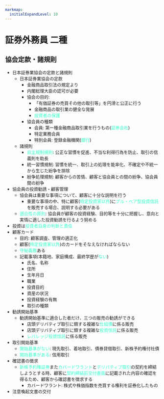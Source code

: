```yaml
---
markmap:
  initialExpandLevel: 10
---
```


# 証券外務員 二種
## 協会定款・諸規則
- 日本証券業協会の定款と諸規則
  - 日本証券業協会の定款
    - 金融商品取引法の規定より
    - 内閣総理大臣の認可が必要
    - 協会の目的: 
      - 「有価証券の売買その他の取引等」を円滑と公正に行う
      - 金融商品の取引業の健全な発展
      - <font color='#33FFCC'>投資者の保護</font>
    - 協会員の種類
      - 会員: 第一種金融商品取引業を行うもの(<font color='#33FFCC'>証券会社</font>)
      - 特定業務会員
      - 特別会員: 登録金融機関(<font color='#33FFCC'>銀行</font>)
  - 諸規則
    - <font color='#33FFCC'>自主規制規則</font>: 公正な習慣を促進、不当な利得行為を防止、取引の信義則を助長
    - 統一習慣規制: 習慣を統一、取引上の処理を能率化、不確定や不統一から生じた紛争を排除
    - 紛争処理規制: 顧客からの苦情、顧客と協会員との間の紛争、協会員間の紛争
- 協会員の投資勧誘・顧客管理
  - 協会員は重要な事項について、顧客に十分な説明を行う
    - 重要な事項の中、特に顧客(<font color='#33FFCC'>特定投資家以外</font>)に<font color='#33FFCC'>ブル・ベア型投資信託</font>を販売する場合、説明する必要がある
  - <font color='#33FFCC'>適合性の原則</font>: 協会員が顧客の投資経験、目的等を十分に把握し、意向と実情に適した投資勧誘を行るよう努める
- 投資は<font color='#33FFCC'>投資者自身の判断と責任</font>
- 顧客カード
  - 目的: 顧客調査、管理の適正化
  - 顧客(<font color='#33FFCC'>特定投資家以外</font>)のカードをそなえなければならない
  - <font color='#33FFCC'>守秘義務</font>ある
  - 記載事項(本籍地、家庭構成、最終学歴が<font color='#33FFCC'>ない</font>)
    - 氏名、名称
    - 住所
    - 生年月日
    - 職業
    - 投資目的
    - 資産の状況
    - 投資経験の有無
    - 取引の種類
- 勧誘開始基準
  - 勧誘開始基準に適合した者だけ、三つの販売の勧誘ができる
    - 店頭デリバティブ取引に類する複雑な<font color='#33FFCC'>仕組債</font>に係る販売
    - 店頭デリバティブ取引に類する複雑な<font color='#33FFCC'>投資信託</font>に係る販売
    - <font color='#33FFCC'>レバレッジ投資信託</font>に係る販売
- 取引開始基準
  - <font color='#33FFCC'>開始基準がない</font>: 現先取引、着地取引、債券貸借取引、新株予約権付社債
  - <font color='#33FFCC'>開始基準がある</font>: 信用取引
- 確認書の徴求
  - <font color='#33FFCC'>新株予約権証券</font>また<font color='#33FFCC'>カバードワラント</font>と<font color='#33FFCC'>デリバティブ取引</font>の契約を締結しようとする時、顧客に<font color='#33FFCC'>契約締結前交付書面</font>に記載された内容の確認を得るため、顧客から確認書を徴求する
    - カバードワラント: 株式や株価指数を売買する権利を証券化したもの
- 注意喚起文書の交付

